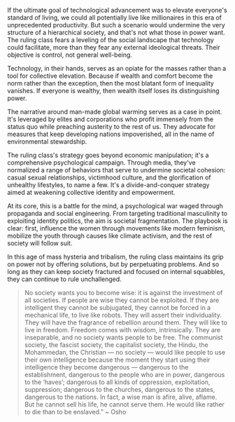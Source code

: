 If the ultimate goal of technological advancement was to elevate everyone's standard of living, we could all potentially live like millionaires in this era of unprecedented productivity. But such a scenario would undermine the very structure of a hierarchical society, and that's not what those in power want. The ruling class fears a leveling of the social landscape that technology could facilitate, more than they fear any external ideological threats. Their objective is control, not general well-being.

Technology, in their hands, serves as an opiate for the masses rather than a tool for collective elevation. Because if wealth and comfort become the norm rather than the exception, then the most blatant form of inequality vanishes. If everyone is wealthy, then wealth itself loses its distinguishing power.

The narrative around man-made global warming serves as a case in point. It's leveraged by elites and corporations who profit immensely from the status quo while preaching austerity to the rest of us. They advocate for measures that keep developing nations impoverished, all in the name of environmental stewardship.

The ruling class's strategy goes beyond economic manipulation; it's a comprehensive psychological campaign. Through media, they've normalized a range of behaviors that serve to undermine societal cohesion: casual sexual relationships, victimhood culture, and the glorification of unhealthy lifestyles, to name a few. It's a divide-and-conquer strategy aimed at weakening collective identity and empowerment.

At its core, this is a battle for the mind, a psychological war waged through propaganda and social engineering. From targeting traditional masculinity to exploiting identity politics, the aim is societal fragmentation. The playbook is clear: first, influence the women through movements like modern feminism, mobilize the youth through causes like climate activism, and the rest of society will follow suit.

In this age of mass hysteria and tribalism, the ruling class maintains its grip on power not by offering solutions, but by perpetuating problems. And so long as they can keep society fractured and focused on internal squabbles, they can continue to rule unchallenged.

> No society wants you to become wise: it is against the investment of all societies. If people are wise they cannot be exploited. If they are intelligent they cannot be subjugated, they cannot be forced in a mechanical life, to live like robots. They will assert their individuality. They will have the fragrance of rebellion around them. They will like to live in freedom. Freedom comes with wisdom, intrinsically. They are inseparable, and no society wants people to be free. The communist society, the fascist society, the capitalist society, the Hindu, the Mohammedan, the Christian — no society — would like people to use their own intelligence because the moment they start using their intelligence they become dangerous — dangerous to the establishment, dangerous to the people who are in power, dangerous to the ‘haves’; dangerous to all kinds of oppression, exploitation, suppression; dangerous to the churches, dangerous to the states, dangerous to the nations. In fact, a wise man is afire, alive, aflame. But he cannot sell his life, he cannot serve them. He would like rather to die than to be enslaved.” ~ Osho